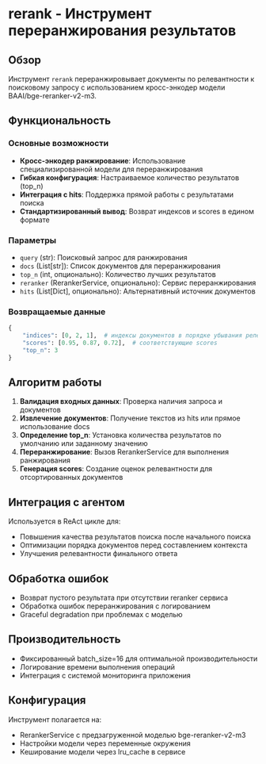 # rerank - Инструмент переранжирования результатов

## Обзор

Инструмент `rerank` переранжировывает документы по релевантности к поисковому запросу с использованием кросс-энкодер модели BAAI/bge-reranker-v2-m3.

## Функциональность

### Основные возможности
- **Кросс-энкодер ранжирование**: Использование специализированной модели для переранжирования
- **Гибкая конфигурация**: Настраиваемое количество результатов (top_n)
- **Интеграция с hits**: Поддержка прямой работы с результатами поиска
- **Стандартизированный вывод**: Возврат индексов и scores в едином формате

### Параметры
- `query` (str): Поисковый запрос для ранжирования
- `docs` (List[str]): Список документов для переранжирования
- `top_n` (int, опционально): Количество лучших результатов
- `reranker` (RerankerService, опционально): Сервис переранжирования
- `hits` (List[Dict], опционально): Альтернативный источник документов

### Возвращаемые данные
```python
{
    "indices": [0, 2, 1],  # индексы документов в порядке убывания релевантности
    "scores": [0.95, 0.87, 0.72],  # соответствующие scores
    "top_n": 3
}
```

## Алгоритм работы

1. **Валидация входных данных**: Проверка наличия запроса и документов
2. **Извлечение документов**: Получение текстов из hits или прямое использование docs
3. **Определение top_n**: Установка количества результатов по умолчанию или заданному значению
4. **Переранжирование**: Вызов RerankerService для выполнения ранжирования
5. **Генерация scores**: Создание оценок релевантности для отсортированных документов

## Интеграция с агентом

Используется в ReAct цикле для:
- Повышения качества результатов поиска после начального поиска
- Оптимизации порядка документов перед составлением контекста
- Улучшения релевантности финального ответа

## Обработка ошибок

- Возврат пустого результата при отсутствии reranker сервиса
- Обработка ошибок переранжирования с логированием
- Graceful degradation при проблемах с моделью

## Производительность

- Фиксированный batch_size=16 для оптимальной производительности
- Логирование времени выполнения операций
- Интеграция с системой мониторинга приложения

## Конфигурация

Инструмент полагается на:
- RerankerService с предзагруженной моделью bge-reranker-v2-m3
- Настройки модели через переменные окружения
- Кеширование модели через lru_cache в сервисе